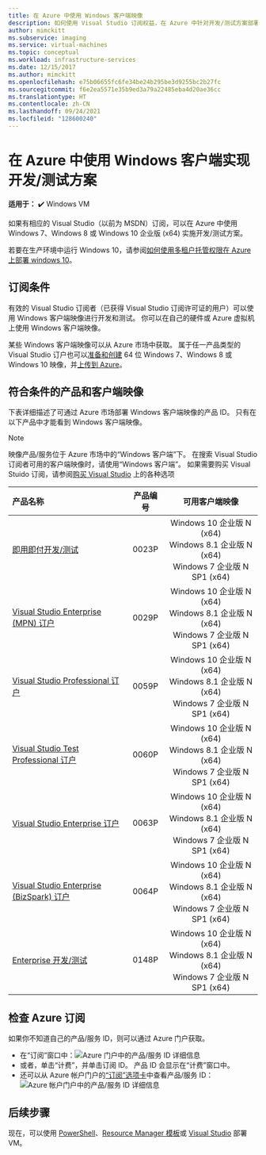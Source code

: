 ```yaml
---
title: 在 Azure 中使用 Windows 客户端映像
description: 如何使用 Visual Studio 订阅权益，在 Azure 中针对开发/测试方案部署 Windows 7、Windows 8 或 Windows 10
author: mimckitt
ms.subservice: imaging
ms.service: virtual-machines
ms.topic: conceptual
ms.workload: infrastructure-services
ms.date: 12/15/2017
ms.author: mimckitt
ms.openlocfilehash: e75b06655fc6fe34be24b295be3d9255bc2b27fc
ms.sourcegitcommit: f6e2ea5571e35b9ed3a79a22485eba4d20ae36cc
ms.translationtype: HT
ms.contentlocale: zh-CN
ms.lasthandoff: 09/24/2021
ms.locfileid: "128600240"
---
```

# <a name="use-windows-client-in-azure-for-devtest-scenarios"></a>在 Azure 中使用 Windows 客户端实现开发/测试方案

**适用于：** :heavy_check_mark: Windows VM 

如果有相应的 Visual Studio（以前为 MSDN）订阅，可以在 Azure 中使用 Windows 7、Windows 8 或 Windows 10 企业版 (x64) 实施开发/测试方案。 

若要在生产环境中运行 Windows 10，请参阅[如何使用多租户托管权限在 Azure 上部署 windows 10](windows-desktop-multitenant-hosting-deployment.md)。


## <a name="subscription-eligibility"></a>订阅条件
有效的 Visual Studio 订阅者（已获得 Visual Studio 订阅许可证的用户）可以使用 Windows 客户端映像进行开发和测试。 你可以在自己的硬件或 Azure 虚拟机上使用 Windows 客户端映像。

某些 Windows 客户端映像可以从 Azure 市场中获取。 属于任一产品类型的 Visual Studio 订户也可以[准备和创建](prepare-for-upload-vhd-image.md) 64 位 Windows 7、Windows 8 或 Windows 10 映像，并[上传到 Azure](upload-generalized-managed.md)。

## <a name="eligible-offers-and-client-images"></a>符合条件的产品和客户端映像
下表详细描述了可通过 Azure 市场部署 Windows 客户端映像的产品 ID。 只有在以下产品中才能看到 Windows 客户端映像。 

> [!NOTE]
> 映像产品/服务位于 Azure 市场中的“Windows 客户端”下。 在搜索 Visual Studio 订阅者可用的客户端映像时，请使用“Windows 客户端”。 如果需要购买 Visual Stuido 订阅，请参阅[购买 Visual Studio](https://visualstudio.microsoft.com/vs/pricing/?tab=business) 上的各种选项

| 产品名称 | 产品编号 | 可用客户端映像 | 
|:--- |:---:|:---:|
| [即用即付开发/测试](https://azure.microsoft.com/offers/ms-azr-0023p/) |0023P | Windows 10 企业版 N (x64) <br> Windows 8.1 企业版 N (x64) <br> Windows 7 企业版 N SP1 (x64) |
| [Visual Studio Enterprise (MPN) 订户](https://azure.microsoft.com/offers/ms-azr-0029p/) |0029P | Windows 10 企业版 N (x64) <br> Windows 8.1 企业版 N (x64) <br> Windows 7 企业版 N SP1 (x64) |
| [Visual Studio Professional 订户](https://azure.microsoft.com/offers/ms-azr-0059p/) |0059P | Windows 10 企业版 N (x64) <br> Windows 8.1 企业版 N (x64) <br> Windows 7 企业版 N SP1 (x64) |
| [Visual Studio Test Professional 订户](https://azure.microsoft.com/offers/ms-azr-0060p/) |0060P | Windows 10 企业版 N (x64) <br> Windows 8.1 企业版 N (x64) <br> Windows 7 企业版 N SP1 (x64) |
| [Visual Studio Enterprise 订户](https://azure.microsoft.com/offers/ms-azr-0063p/) |0063P | Windows 10 企业版 N (x64) <br> Windows 8.1 企业版 N (x64) <br> Windows 7 企业版 N SP1 (x64) |
| [Visual Studio Enterprise (BizSpark) 订户](https://azure.microsoft.com/offers/ms-azr-0064p/) |0064P | Windows 10 企业版 N (x64) <br> Windows 8.1 企业版 N (x64) <br> Windows 7 企业版 N SP1 (x64) |
| [Enterprise 开发/测试](https://azure.microsoft.com/offers/ms-azr-0148p/) |0148P | Windows 10 企业版 N (x64) <br> Windows 8.1 企业版 N (x64) <br> Windows 7 企业版 N SP1 (x64) |

## <a name="check-your-azure-subscription"></a>检查 Azure 订阅
如果你不知道自己的产品/服务 ID，则可以通过 Azure 门户获取。  
- 在“订阅”窗口中：![Azure 门户中的产品/服务 ID 详细信息](./media/client-images/offer-id-azure-portal.png) 
- 或者，单击“计费”，并单击订阅 ID。 产品 ID 会显示在“计费”窗口中。 
- 还可以从 Azure 帐户门户的[“订阅”选项卡](https://account.windowsazure.com/Subscriptions)中查看产品/服务 ID：![Azure 帐户门户中的产品/服务 ID 详细信息](./media/client-images/offer-id-azure-account-portal.png) 

## <a name="next-steps"></a>后续步骤
现在，可以使用 [PowerShell](quick-create-powershell.md)、[Resource Manager 模板](ps-template.md)或 [Visual Studio](../../azure-resource-manager/templates/create-visual-studio-deployment-project.md) 部署 VM。
